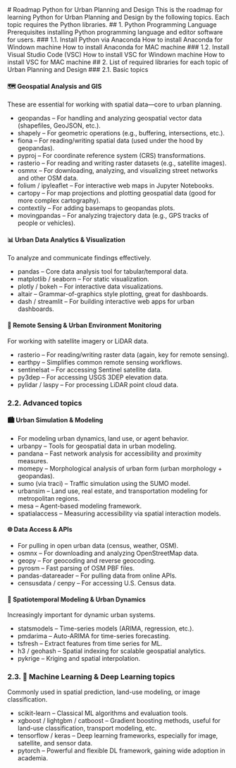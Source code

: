 <div align="center">
    <picture>
        <source media="(prefers-color-scheme: dark)" srcset="https://github.com/ngocthienle/Roadmap-Python-for-Urban-Planning-and-Design/images/Python4UPD_Logo.png?raw=true">
        <source media="(prefers-color-scheme: light)" srcset="https://github.com/ngocthienle/Roadmap-Python-for-Urban-Planning-and-Design/images/Python4UPD_Logo.png?raw=true">
    </picture>

</div>
# Roadmap Python for Urban Planning and Design
This is the roadmap for learning Python for Urban Planning and Design by the following topics. Each topic requires the Python libraries.
## 1. Python Programming Language
Prerequisites installing Python programming language and editor software for users.
### 1.1. Install Python via Anaconda
How to install Anaconda for Windown machine
How to install Anaconda for MAC machine
### 1.2. Install Visual Studio Code (VSC)
How to install VSC for Windown machine
How to install VSC for MAC machine
## 2. List of required libraries for each topic of Urban Planning and Design
### 2.1. Basic topics

#### 🗺️ Geospatial Analysis and GIS
These are essential for working with spatial data—core to urban planning.
- geopandas – For handling and analyzing geospatial vector data (shapefiles, GeoJSON, etc.).
- shapely – For geometric operations (e.g., buffering, intersections, etc.).
- fiona – For reading/writing spatial data (used under the hood by geopandas).
- pyproj – For coordinate reference system (CRS) transformations.
- rasterio – For reading and writing raster datasets (e.g., satellite images).
- osmnx – For downloading, analyzing, and visualizing street networks and other OSM data.
- folium / ipyleaflet – For interactive web maps in Jupyter Notebooks.
- cartopy – For map projections and plotting geospatial data (good for more complex cartography).
- contextily – For adding basemaps to geopandas plots.
- movingpandas – For analyzing trajectory data (e.g., GPS tracks of people or vehicles).

#### 📊 Urban Data Analytics & Visualization
To analyze and communicate findings effectively.
- pandas – Core data analysis tool for tabular/temporal data.
- matplotlib / seaborn – For static visualization.
- plotly / bokeh – For interactive data visualizations.
- altair – Grammar-of-graphics style plotting, great for dashboards.
- dash / streamlit – For building interactive web apps for urban dashboards.

#### 🌳 Remote Sensing & Urban Environment Monitoring
For working with satellite imagery or LiDAR data.
- rasterio – For reading/writing raster data (again, key for remote sensing).
- earthpy – Simplifies common remote sensing workflows.
- sentinelsat – For accessing Sentinel satellite data.
- py3dep – For accessing USGS 3DEP elevation data.
- pylidar / laspy – For processing LiDAR point cloud data.

### 2.2. Advanced topics
#### 🏙️ Urban Simulation & Modeling
- For modeling urban dynamics, land use, or agent behavior.
- urbanpy – Tools for geospatial data in urban modeling.
- pandana – Fast network analysis for accessibility and proximity measures.
- momepy – Morphological analysis of urban form (urban morphology + geopandas).
- sumo (via traci) – Traffic simulation using the SUMO model.
- urbansim – Land use, real estate, and transportation modeling for metropolitan regions.
- mesa – Agent-based modeling framework.
- spatialaccess – Measuring accessibility via spatial interaction models.

#### 🌐 Data Access & APIs
- For pulling in open urban data (census, weather, OSM).
- osmnx – For downloading and analyzing OpenStreetMap data.
- geopy – For geocoding and reverse geocoding.
- pyrosm – Fast parsing of OSM PBF files.
- pandas-datareader – For pulling data from online APIs.
- censusdata / cenpy – For accessing U.S. Census data.

#### 🔄 Spatiotemporal Modeling & Urban Dynamics
Increasingly important for dynamic urban systems.
- statsmodels – Time-series models (ARIMA, regression, etc.).
- pmdarima – Auto-ARIMA for time-series forecasting.
- tsfresh – Extract features from time series for ML.
- h3 / geohash – Spatial indexing for scalable geospatial analytics.
- pykrige – Kriging and spatial interpolation.

### 2.3. 🧠 Machine Learning & Deep Learning topics
Commonly used in spatial prediction, land-use modeling, or image classification.
- scikit-learn – Classical ML algorithms and evaluation tools.
- xgboost / lightgbm / catboost – Gradient boosting methods, useful for land-use classification, transport modeling, etc.
- tensorflow / keras – Deep learning frameworks, especially for image, satellite, and sensor data.
- pytorch – Powerful and flexible DL framework, gaining wide adoption in academia.
